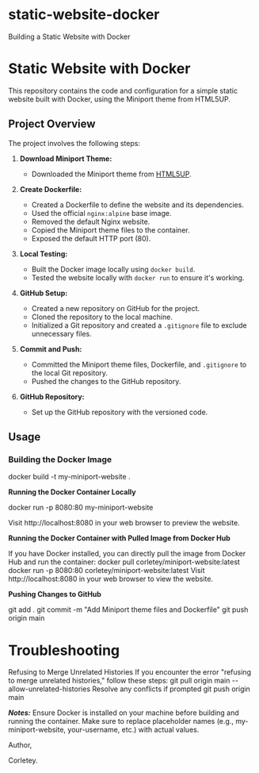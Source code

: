 # static-website-docker
Building a Static Website with Docker

# Static Website with Docker

This repository contains the code and configuration for a simple static website built with Docker, using the Miniport theme from HTML5UP.

## Project Overview

The project involves the following steps:

1. **Download Miniport Theme:**
   - Downloaded the Miniport theme from [HTML5UP](https://html5up.net/miniport).

2. **Create Dockerfile:**
   - Created a Dockerfile to define the website and its dependencies.
   - Used the official `nginx:alpine` base image.
   - Removed the default Nginx website.
   - Copied the Miniport theme files to the container.
   - Exposed the default HTTP port (80).

3. **Local Testing:**
   - Built the Docker image locally using `docker build`.
   - Tested the website locally with `docker run` to ensure it's working.

4. **GitHub Setup:**
   - Created a new repository on GitHub for the project.
   - Cloned the repository to the local machine.
   - Initialized a Git repository and created a `.gitignore` file to exclude unnecessary files.

5. **Commit and Push:**
   - Committed the Miniport theme files, Dockerfile, and `.gitignore` to the local Git repository.
   - Pushed the changes to the GitHub repository.

6. **GitHub Repository:**
   - Set up the GitHub repository with the versioned code.

## Usage

### Building the Docker Image
docker build -t my-miniport-website .


**Running the Docker Container Locally**

docker run -p 8080:80 my-miniport-website

Visit http://localhost:8080 in your web browser to preview the website.

**Running the Docker Container with Pulled Image from Docker Hub**

If you have Docker installed, you can directly pull the image from Docker Hub and run the container:
docker pull corletey/miniport-website:latest
docker run -p 8080:80 corletey/miniport-website:latest
Visit http://localhost:8080 in your web browser to view the website.

**Pushing Changes to GitHub**

git add .
git commit -m "Add Miniport theme files and Dockerfile"
git push origin main

# Troubleshooting
Refusing to Merge Unrelated Histories
If you encounter the error "refusing to merge unrelated histories," follow these steps:
git pull origin main --allow-unrelated-histories
Resolve any conflicts if prompted
git push origin main

_**Notes:**_
Ensure Docker is installed on your machine before building and running the container.
Make sure to replace placeholder names (e.g., my-miniport-website, your-username, etc.) with actual values.


Author,

Corletey.

